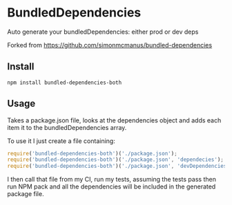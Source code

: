 # BundledDependencies

Auto generate your bundledDependencies: either prod or dev deps

Forked from https://github.com/simonmcmanus/bundled-dependencies

## Install

```
npm install bundled-dependencies-both
```

## Usage


Takes a package.json file, looks at the dependencies object and adds each item
 it to the bundledDependencies array.

To use it I just create a file containing:

```js
require('bundled-dependencies-both')('./package.json');                    //dependencies
require('bundled-dependencies-both')('./package.json', 'dependecies');     //dependencies
require('bundled-dependencies-both')('./package.json', 'devDependencies'); //dependencies

```

I then call that file from my CI, run my tests, assuming the tests pass then run NPM pack and all the dependencies will be included in the generated package file.
